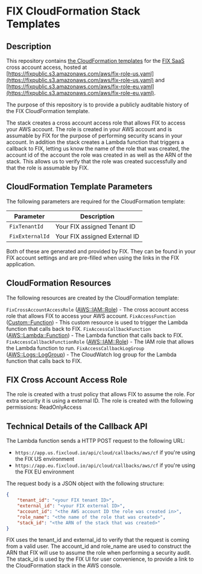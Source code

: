 # FIX CloudFormation Stack Templates

## Description

This repository contains [the CloudFormation templates](https://console.aws.amazon.com/cloudformation/home#/stacks/create/review?templateURL=https://fixpublic.s3.amazonaws.com/aws/fix-role-dev-eu.yaml&stackName=FixAccess&param_FixTenantId=00000000-0000-0000-0000-000000000000&param_FixExternalId=00000000-0000-0000-0000-000000000000) for the [FIX SaaS](https://fix.tt/) cross account access, hosted at [https://fixpublic.s3.amazonaws.com/aws/fix-role-us.yaml](https://fixpublic.s3.amazonaws.com/aws/fix-role-us.yaml) and [https://fixpublic.s3.amazonaws.com/aws/fix-role-eu.yaml](https://fixpublic.s3.amazonaws.com/aws/fix-role-eu.yaml).

The purpose of this repository is to provide a publicly auditable history of the FIX CloudFormation template.

The stack creates a cross account access role that allows FIX to access your AWS account. The role is created in your AWS account and is assumable by FIX for the purpose of performing security scans in your account. In addition the stack creates a Lambda function that triggers a callback to FIX, letting us know the name of the role that was created, the account id of the account the role was created in as well as the ARN of the stack. This allows us to verify that the role was created successfully and that the role is assumable by FIX.


## CloudFormation Template Parameters

The following parameters are required for the CloudFormation template:

| Parameter | Description |
| ---------- | ---------- |
| `FixTenantId`   | Your FIX assigned Tenant ID |
| `FixExternalId` | Your FIX assigned External ID |

Both of these are generated and provided by FIX. They can be found in your FIX account settings and are pre-filled when using the links in the FIX application.

## CloudFormation Resources

The following resources are created by the CloudFormation template:

`FixCrossAccountAccessRole` ([AWS::IAM::Role](https://docs.aws.amazon.com/AWSCloudFormation/latest/UserGuide/aws-resource-iam-role.html)) - The cross account access role that allows FIX to access your AWS account.
`FixAccessFunction` ([Custom::Function](https://docs.aws.amazon.com/AWSCloudFormation/latest/UserGuide/template-custom-resources-lambda.html)) - This custom resource is used to trigger the Lambda function that calls back to FIX.
`FixAccessCallbackFunction` ([AWS::Lambda::Function](https://docs.aws.amazon.com/AWSCloudFormation/latest/UserGuide/aws-resource-lambda-function.html)) - The Lambda function that calls back to FIX.
`FixAccessCallbackFunctionRole` ([AWS::IAM::Role](https://docs.aws.amazon.com/AWSCloudFormation/latest/UserGuide/aws-resource-iam-role.html)) - The IAM role that allows the Lambda function to run.
`FixAccessCallbackLogGroup` ([AWS::Logs::LogGroup](https://docs.aws.amazon.com/AWSCloudFormation/latest/UserGuide/aws-resource-logs-loggroup.html)) - The CloudWatch log group for the Lambda function that calls back to FIX.


## FIX Cross Account Access Role

The role is created with a trust policy that allows FIX to assume the role. For extra security it is using a external ID. The role is created with the following permissions: ReadOnlyAccess


## Technical Details of the Callback API

The Lambda function sends a HTTP POST request to the following URL:
- `https://app.us.fixcloud.io/api/cloud/callbacks/aws/cf` if you're using the FIX US environment
- `https://app.eu.fixcloud.io/api/cloud/callbacks/aws/cf` if you're using the FIX EU environment

The request body is a JSON object with the following structure:

```json
{
    "tenant_id": "<your FIX tenant ID>",
    "external_id": "<your FIX external ID>",
    "account_id": "<the AWS account ID the role was created in>",
    "role_name": "<the name of the role that was created>",
    "stack_id": "<the ARN of the stack that was created>"
}
```

FIX uses the tenant_id and external_id to verify that the request is coming from a valid user. The account_id and role_name are used to construct the ARN that FIX will use to assume the role when performing a security audit. The stack_id is used by the FIX UI for user convenience, to provide a link to the CloudFormation stack in the AWS console.

